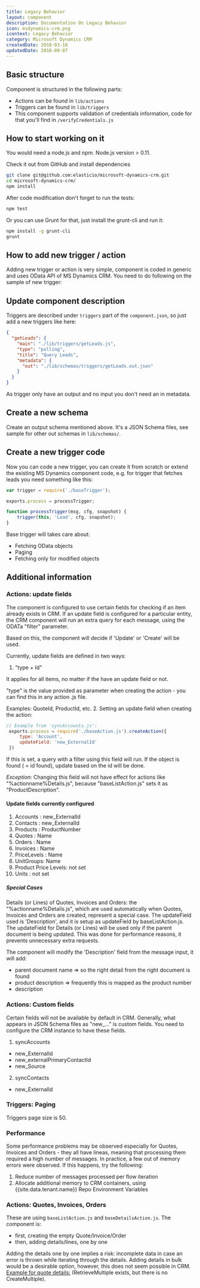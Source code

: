 ```yaml
---
title: Legacy Behavior
layout: component
description: Documentation On Legacy Behavior
icon: msdynamics-crm.png
icontext: Legacy Behavior
category: Microsoft Dynamics CRM
createdDate: 2018-03-18
updatedDate: 2018-09-07
---
```


## Basic structure

Component is structured in the following parts:

 * Actions can be found in `lib/actions`
 * Triggers can be found in `lib/triggers`
 * This component supports validation of credentials information, code for that you'll find in `/verifyCredentials.js`

## How to start working on it

You would need a node.js and npm. Node.js version > 0.11.

Check it out from GitHub and install dependencies

```sh
git clone git@github.com:elasticio/microsoft-dynamics-crm.git
cd microsoft-dynamics-crm/
npm install
```

After code modification don't forget to run the tests:

```sh
npm test
```

Or you can use Grunt for that, just install the grunt-cli and run it:

```sh
npm install -g grunt-cli
grunt
```


## How to add new trigger / action

Adding new trigger or action is very simple, component is coded in generic and uses OData API of MS Dynamics CRM. You need to do following on the sample of new trigger:

## Update component description

Triggers are described under `triggers` part of the `component.json`, so just add a new triggers like here:

```json
{
  "getLeads": {
    "main": "./lib/triggers/getLeads.js",
    "type": "polling",
    "title": "Query Leads",
    "metadata": {
      "out": "./lib/schemas/triggers/getLeads.out.json"
    }
  }
}
```
As trigger only have an output and no input you don't need an in metadata.

## Create a new schema

Create an output schema mentioned above. It's a JSON Schema files, see sample for other out schemas in ```lib/schemas/```.

## Create a new trigger code

Now you can code a new trigger, you can create it from scratch or extend the existing MS Dynamics component code, e.g. for trigger that fetches leads you need something like this:

```js
var trigger = require('./baseTrigger');

exports.process = processTrigger;

function processTrigger(msg, cfg, snapshot) {
    trigger(this, 'Lead', cfg, snapshot);
}
```

Base trigger will takes care about:
 * Fetching OData objects
 * Paging
 * Fetching only for modified objects


## Additional information

### Actions: update fields

The component is configured to use certain fields for checking if an item already exists in CRM.
If an update field is configured for a particular entity, the CRM component will run an extra query for each message, using the ODATa "filter" parameter.

Based on this, the component will decide if 'Update' or 'Create' will be used.

Currently, update fields are defined in two ways:

 1. "type + Id"

 It applies for all items, no matter if the have an update field or not.

 "type" is the value provided as parameter when creating the action - you can find this in any action .js file.

 Examples: QuoteId, ProductId, etc.
 2. Setting an update field when creating the action:

```js
// Example from 'syncAccounts.js':
 exports.process = require('./baseAction.js').createAction({
     type: 'Account',
     updateField: 'new_ExternalId'
 })
```

If this is set, a query with a filter using this field will run. If the object is found ( = id found), update based on the id will be done.

*Exception*:
Changing this field will not have effect for actions like "%actionname%Details.js", because "baseListAction.js" sets it as "ProductDescription".

#### Update fields currently configured
1. Accounts :  new_ExternalId
2. Contacts :  new_ExternalId
3. Products : ProductNumber
4. Quotes   : Name
5. Orders   : Name
6. Invoices : Name
7. PriceLevels : Name
8. UnitGroups: Name
9. Product Price Levels: not set
10. Units : not set

##### Special Cases

Details (or Lines) of Quotes, Invoices and Orders: the "%actionname%Details.js", which are used automatically when Quotes, Invoices and Orders are created, represent a special case.
The updateField used is 'Description', and it is setup as updateField by baseListAction.js.
The updateField for Details (or Lines) will be used only if the parent document is being updated. This was done for performance reasons, it prevents unnecessary extra requests.

The component will modify the 'Description' field from the message input, it will add:
- parent document name => so the right detail from the right document is found
- product description => frequently this is mapped as the product number
- description


### Actions: Custom fields

Certain fields will not be available by default in CRM.
Generally, what appears in JSON Schema files as "new_..." is custom fields.
You need to configure the CRM instance to have these fields.

1. syncAccounts
 * new_ExternalId
 * new_externalPrimaryContactId
 * new_Source
2. syncContacts
 * new_ExternalId

### Triggers: Paging

Triggers page size is 50.

### Performance

Some performance problems may be observed especially for Quotes, Invoices and Orders - they all have lineas, meaning that processing them required a high number of messages.
In practice, a few out of memory errors were observed.
If this happens, try the following:
1. Reduce number of messages processed per flow iteration
2. Allocate additional memory to CRM containers, using {{site.data.tenant.name}} Repo Environment Variables

### Actions: Quotes, Invoices, Orders

These are using `baseListAction.js` and `baseDetailsAction.js`.
The component is:
* first, creating the empty Quote/Invoice/Order
* then, adding details/lines, one by one

Adding the details one by one implies a risk: incomplete data in case an error is thrown while iterating through the details.
Adding details in bulk would be a desirable option, however, this does not seem possible in CRM.
[Example for quote details:](https://msdn.microsoft.com/en-us/library/gg328283.aspx) (RetrieveMultiple exists, but there is no CreateMultiple).

